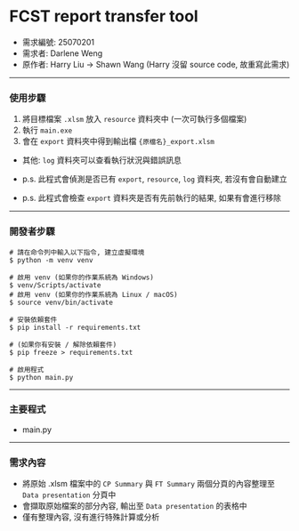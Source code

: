 # FCST report transfer tool

- 需求編號: 25070201
- 需求者: Darlene Weng
- 原作者: Harry Liu -> Shawn Wang (Harry 沒留 source code, 故重寫此需求)

---

### 使用步驟

1. 將目標檔案 `.xlsm` 放入 `resource` 資料夾中 (一次可執行多個檔案)
2. 執行 `main.exe`
3. 會在 `export` 資料夾中得到輸出檔 `{原檔名}_export.xlsm`

- 其他: `log` 資料夾可以查看執行狀況與錯誤訊息

- p.s. 此程式會偵測是否已有 `export`, `resource`, `log` 資料夾, 若沒有會自動建立
- p.s. 此程式會檢查 `export` 資料夾是否有先前執行的結果, 如果有會進行移除

---

### 開發者步驟

```
# 請在命令列中輸入以下指令, 建立虛擬環境
$ python -m venv venv

# 啟用 venv (如果你的作業系統為 Windows)
$ venv/Scripts/activate
# 啟用 venv (如果你的作業系統為 Linux / macOS)
$ source venv/bin/activate

# 安裝依賴套件
$ pip install -r requirements.txt

# (如果你有安裝 / 解除依賴套件)
$ pip freeze > requirements.txt

# 啟用程式
$ python main.py

```

---

### 主要程式

- main.py

---

### 需求內容

- 將原始 .xlsm 檔案中的 `CP Summary` 與 `FT Summary` 兩個分頁的內容整理至 `Data presentation` 分頁中
- 會擷取原始檔案的部分內容, 輸出至 `Data presentation` 的表格中
- 僅有整理內容, 沒有進行特殊計算或分析
